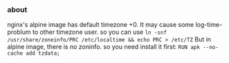 ### about
nginx's alpine image has default timezone +0. It may cause some log-time-problum to other timezone user. so you can use
`ln -snf /usr/share/zoneinfo/PRC /etc/localtime && echo PRC > /etc/TZ`
But in alpine image, there is no zoninfo. so you need install it first:
`RUN apk --no-cache add tzdata;`

